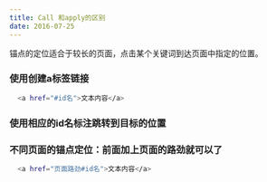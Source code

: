 ```yaml
---
title: Call 和apply的区别
date: 2016-07-25
---
```

锚点的定位适合于较长的页面，点击某个关键词到达页面中指定的位置。
### 使用创建a标签链接
``` bash
  <a href="#id名">文本内容</a>
```
### 使用相应的id名标注跳转到目标的位置
### 不同页面的锚点定位：前面加上页面的路劲就可以了
``` bash
  <a href="页面路劲#id名">文本内容</a>
```